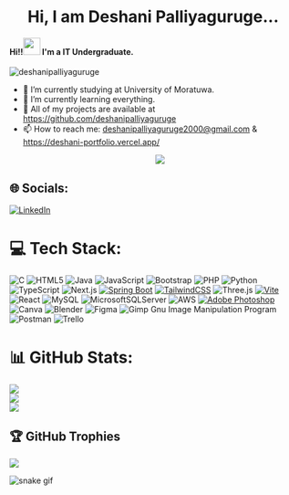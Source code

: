 <h1 align="center"> <b>Hi, I am Deshani Palliyaguruge...</b></h1>

<h4>Hi!!<img src="https://raw.githubusercontent.com/MartinHeinz/MartinHeinz/master/wave.gif" width="30px"> I'm a IT Undergraduate.</h4>

<p align="left"> <img src="https://komarev.com/ghpvc/?username=deshanipalliyaguruge&label=Profile%20views&color=0e75b6&style=flat" alt="deshanipalliyaguruge" /> </p>

- 🔭 I’m currently studying at University of Moratuwa.
- 🌱 I’m currently learning everything.
- 🤔 All of my projects are available at https://github.com/deshanipalliyaguruge
- 📫 How to reach me: deshanipalliyaguruge2000@gmail.com & https://deshani-portfolio.vercel.app/
  <p align="center">
    <a href="https://github.com/DenverCoder1/readme-typing-svg"><img src="https://readme-typing-svg.herokuapp.com?font=Fredoka+One&size=21&color=00EBF7&width=550&lines=Passionate%2C+Enthusiastic+and+Skilled+Undergraduate;Creative%2C+Smart+and+Easy-going+Individual;Responsible+Student+and+Quick+Learner"></a>
  </p>
  
## 🌐 Socials:
[![LinkedIn](https://img.shields.io/badge/LinkedIn-%230077B5.svg?logo=linkedin&logoColor=white)](www.linkedin.com/in/deshani-palliyaguruge42a18224bjobid=1234&lipi=urn%3Ali%3Apage%3Ad_jobs_easyapply_pdfgenresume%3BFSak0dJzQRy8JkYobgtQQw%3D%3D&licu=urn%3Ali%3Acontrol%3Ad_jobs_easyapply_pdfgenresume-v02_profile) 

# 💻 Tech Stack:
![C](https://img.shields.io/badge/c-%2300599C.svg?style=for-the-badge&logo=c&logoColor=white) ![HTML5](https://img.shields.io/badge/html5-%23E34F26.svg?style=for-the-badge&logo=html5&logoColor=white) ![Java](https://img.shields.io/badge/java-%23ED8B00.svg?style=for-the-badge&logo=java&logoColor=white) ![JavaScript](https://img.shields.io/badge/javascript-%23323330.svg?style=for-the-badge&logo=javascript&logoColor=%23F7DF1E) ![Bootstrap](https://img.shields.io/badge/bootstrap-%23563D7C.svg?style=for-the-badge&logo=bootstrap&logoColor=white) ![PHP](https://img.shields.io/badge/php-%23777BB4.svg?style=for-the-badge&logo=php&logoColor=white) ![Python](https://img.shields.io/badge/python-3670A0?style=for-the-badge&logo=python&logoColor=ffdd54) ![TypeScript](https://img.shields.io/badge/typescript-%23007ACC.svg?style=for-the-badge&logo=typescript&logoColor=white) ![Next.js](https://img.shields.io/badge/Next.js-black?logo=next.js&logoColor=white)  [![Spring Boot](https://img.shields.io/badge/Spring%20Boot-6DB33F?logo=springboot&logoColor=fff)](#) [![TailwindCSS](https://img.shields.io/badge/Tailwind%20CSS-%2338B2AC.svg?logo=tailwind-css&logoColor=white)](#) ![Three.js](https://img.shields.io/badge/Three.js-000?logo=threedotjs&logoColor=fff)  [![Vite](https://img.shields.io/badge/Vite-646CFF?logo=vite&logoColor=fff)](#) ![React](https://img.shields.io/badge/react-%2320232a.svg?style=for-the-badge&logo=react&logoColor=%2361DAFB)  ![MySQL](https://img.shields.io/badge/mysql-%2300f.svg?style=for-the-badge&logo=mysql&logoColor=white) ![MicrosoftSQLServer](https://img.shields.io/badge/Microsoft%20SQL%20Sever-CC2927?style=for-the-badge&logo=microsoft%20sql%20server&logoColor=white) ![AWS](https://img.shields.io/badge/AWS-%23FF9900.svg?style=for-the-badge&logo=amazon-aws&logoColor=white) [![Adobe Photoshop](https://img.shields.io/badge/Adobe%20Photoshop-31A8FF?logo=Adobe%20Photoshop&logoColor=black)](#) ![Canva](https://img.shields.io/badge/Canva-%2300C4CC.svg?style=for-the-badge&logo=Canva&logoColor=white) ![Blender](https://img.shields.io/badge/blender-%23F5792A.svg?style=for-the-badge&logo=blender&logoColor=white) 	![Figma](https://img.shields.io/badge/figma-%23F24E1E.svg?style=for-the-badge&logo=figma&logoColor=white) ![Gimp Gnu Image Manipulation Program](https://img.shields.io/badge/Gimp-657D8B?style=for-the-badge&logo=gimp&logoColor=FFFFFF)  ![Postman](https://img.shields.io/badge/Postman-FF6C37?style=for-the-badge&logo=postman&logoColor=white) ![Trello](https://img.shields.io/badge/Trello-%23026AA7.svg?style=for-the-badge&logo=Trello&logoColor=white)
# 📊 GitHub Stats:
![](https://github-readme-stats.vercel.app/api?username=deshanipalliyaguruge&theme=dark&hide_border=false&include_all_commits=true&count_private=true)<br/>
![](https://github-readme-streak-stats.herokuapp.com/?user=deshanipalliyaguruge&theme=dark&hide_border=false)<br/>
![](https://github-readme-stats.vercel.app/api/top-langs/?username=deshanipalliyaguruge&theme=dark&hide_border=false&include_all_commits=true&count_private=true&layout=compact)

## 🏆 GitHub Trophies
![](https://github-profile-trophy.vercel.app/?username=deshanipalliyaguruge&theme=radical&no-frame=false&no-bg=false&margin-w=4)

<!-- Proudly created with GPRM ( https://gprm.itsvg.in ) -->

 ![snake gif](https://github.com/vidathchamikara/deshanipalliyaguruge/blob/output/github-contribution-grid-snake.gif)
